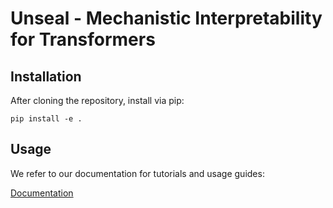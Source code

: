 # Unseal - Mechanistic Interpretability for Transformers

## Installation

After cloning the repository, install via pip:

`pip install -e .`

## Usage

We refer to our documentation for tutorials and usage guides:

[Documentation](https://unseal.readthedocs.io/en/latest/)